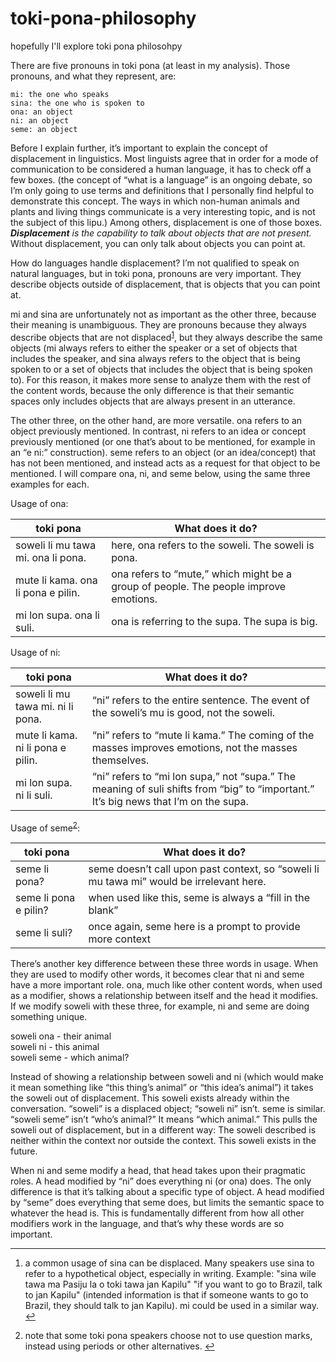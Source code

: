 # toki-pona-philosophy
hopefully I'll explore toki pona philosohpy
<!DOCTYPE html>
<html>

<head>
  <meta charset="utf-8">
  <meta name="viewport" content="width=device-width, initial-scale=1.0">
  <title>Welcome file</title>
  <link rel="stylesheet" href="https://stackedit.io/style.css" />
</head>

<body class="stackedit">
  <div class="stackedit__html"><p>There are five pronouns in toki pona (at least in my analysis). Those pronouns, and what they represent, are:</p>
<pre><code>mi: the one who speaks
sina: the one who is spoken to
ona: an object
ni: an object
seme: an object
</code></pre>
<p>Before I explain further, it’s important to explain the concept of displacement in linguistics. Most linguists agree that in order for a mode of communication to be considered a human language, it has to check off a few boxes. (the concept of “what is a language” is an ongoing debate, so I’m only going to use terms and definitions that I personally find helpful to demonstrate this concept. The ways in which non-human animals and plants and living things communicate is a very interesting topic, and is not the subject of this lipu.) Among others, displacement is one of those boxes. <em><strong>Displacement</strong> is the capability to talk about objects that are not present.</em> Without displacement, you can only talk about objects you can point at.</p>
<p>How do languages handle displacement? I’m not qualified to speak on natural languages, but in toki pona, pronouns are very important. They describe objects outside of displacement, that is objects that you can point at.</p>
<p>mi and sina are unfortunately not as important as the other three, because their meaning is unambiguous. They are pronouns because they always describe objects that are not displaced<sup class="footnote-ref"><a href="#fn1" id="fnref1">1</a></sup>, but they always describe the same objects (mi always refers to either the speaker or a set of objects that includes the speaker, and sina always refers to the object that is being spoken to or a set of objects that includes the object that is being spoken to). For this reason, it makes more sense to analyze them with the rest of the content words, because the only difference is that their semantic spaces only includes objects that are always present in an utterance.</p>
<p>The other three, on the other hand, are more versatile. ona refers to an object previously mentioned. In contrast, ni refers to an idea or concept previously mentioned (or one that’s about to be mentioned, for example in an “e ni:” construction). seme refers to an object (or an idea/concept) that has not been mentioned, and instead acts as a request for that object to be mentioned. I will compare ona, ni, and seme below, using the same three examples for each.</p>
<p>Usage of ona:</p>

<table>
<thead>
<tr>
<th>toki pona</th>
<th>What does it do?</th>
</tr>
</thead>
<tbody>
<tr>
<td>soweli li mu tawa mi. ona li pona.</td>
<td>here, ona refers to the soweli. The soweli is pona.</td>
</tr>
<tr>
<td>mute li kama. ona li pona e pilin.</td>
<td>ona refers to “mute,” which might be a group of people. The people improve emotions.</td>
</tr>
<tr>
<td>mi lon supa. ona li suli.</td>
<td>ona is referring to the supa. The supa is big.</td>
</tr>
</tbody>
</table><p>Usage of ni:</p>

<table>
<thead>
<tr>
<th>toki pona</th>
<th>What does it do?</th>
</tr>
</thead>
<tbody>
<tr>
<td>soweli li mu tawa mi. ni li pona.</td>
<td>“ni” refers to the entire sentence. The event of the soweli’s mu is good, not the soweli.</td>
</tr>
<tr>
<td>mute li kama. ni li pona e pilin.</td>
<td>“ni” refers to “mute li kama.” The coming of the masses improves emotions, not the masses themselves.</td>
</tr>
<tr>
<td>mi lon supa. ni li suli.</td>
<td>“ni” refers to “mi lon supa,” not “supa.” The meaning of suli shifts from “big” to “important.” It’s big news that I’m on the supa.</td>
</tr>
</tbody>
</table><p>Usage of seme<sup class="footnote-ref"><a href="#fn2" id="fnref2">2</a></sup>:</p>

<table>
<thead>
<tr>
<th>toki pona</th>
<th>What does it do?</th>
</tr>
</thead>
<tbody>
<tr>
<td>seme li pona?</td>
<td>seme doesn’t call upon past context, so “soweli li mu tawa mi” would be irrelevant here.</td>
</tr>
<tr>
<td>seme li pona e pilin?</td>
<td>when used like this, seme is always a “fill in the blank”</td>
</tr>
<tr>
<td>seme li suli?</td>
<td>once again, seme here is a prompt to provide more context</td>
</tr>
</tbody>
</table><p>There’s another key difference between these three words in usage. When they are used to modify other words, it becomes clear that ni and seme have a more important role. ona, much like other content words, when used as a modifier, shows a relationship between itself and the head it modifies. If we modify soweli with these three, for example, ni and seme are doing something unique.</p>
<p>soweli ona - their animal<br>
soweli ni - this animal<br>
soweli seme - which animal?</p>
<p>Instead of showing a relationship between soweli and ni (which would make it mean something like “this thing’s animal” or “this idea’s animal”) it takes the soweli out of displacement. This soweli exists already within the conversation. “soweli” is a displaced object; “soweli ni” isn’t. seme is similar. “soweli seme” isn’t “who’s animal?” It means “which animal.” This pulls the soweli out of displacement, but in a different way: The soweli described is neither within the context nor outside the context. This soweli exists in the future.</p>
<p>When ni and seme modify a head, that head takes upon their pragmatic roles. A head modified by “ni” does everything ni (or ona) does. The only difference is that it’s talking about a specific type of object. A head modified by “seme” does everything that seme does, but limits the semantic space to whatever the head is. This is fundamentally different from how all other modifiers work in the language, and that’s why these words are so important.</p>
<hr class="footnotes-sep">
<section class="footnotes">
<ol class="footnotes-list">
<li id="fn1" class="footnote-item"><p>a common usage of sina can be displaced. Many speakers use sina to refer to a hypothetical object, especially in writing. Example: "sina wile tawa ma Pasiju la o toki tawa jan Kapilu" "if you want to go to Brazil, talk to jan Kapilu" (intended information is that if someone wants to go to Brazil, they should talk to jan Kapilu). mi could be used in a similar way. <a href="#fnref1" class="footnote-backref">↩︎</a></p>
</li>
<li id="fn2" class="footnote-item"><p>note that some toki pona speakers choose not to use question marks, instead using periods or other alternatives. <a href="#fnref2" class="footnote-backref">↩︎</a></p>
</li>
</ol>
</section>
</div>
</body>

</html>
